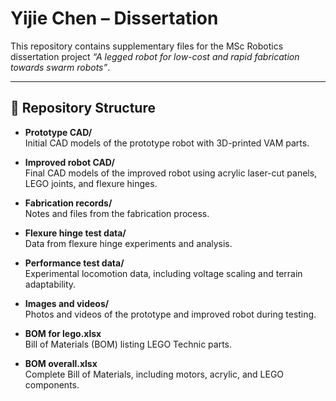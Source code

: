 # Yijie Chen – Dissertation

This repository contains supplementary files for the MSc Robotics dissertation project *“A legged robot for low-cost and rapid fabrication towards swarm robots”*.  

---

## 📂 Repository Structure

- **Prototype CAD/**  
  Initial CAD models of the prototype robot with 3D-printed VAM parts.  

- **Improved robot CAD/**  
  Final CAD models of the improved robot using acrylic laser-cut panels, LEGO joints, and flexure hinges.  

- **Fabrication records/**  
  Notes and files from the fabrication process.  

- **Flexure hinge test data/**  
  Data from flexure hinge experiments and analysis.  

- **Performance test data/**  
  Experimental locomotion data, including voltage scaling and terrain adaptability.  

- **Images and videos/**  
  Photos and videos of the prototype and improved robot during testing.  

- **BOM for lego.xlsx**  
  Bill of Materials (BOM) listing LEGO Technic parts.  

- **BOM overall.xlsx**  
  Complete Bill of Materials, including motors, acrylic, and LEGO components.  

